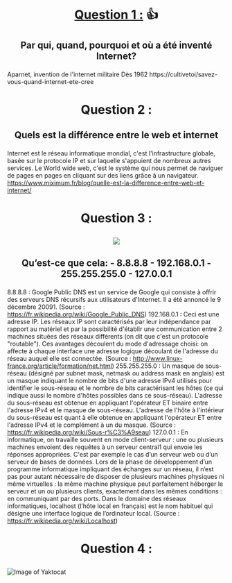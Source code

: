  # <p align="center"> <U>Question 1 :</U>  :thumbsup: </P>
## <p align="center">Par qui, quand, pourquoi et où a été inventé Internet?</P>

Aparnet, invention de l'internet militaire 
Dès 1962
https://cultivetoi/savez-vous-quand-internet-ete-cree

 # <p align="center">Question 2 : </P>
## <p align="center"> Quels est la différence entre le web et internet </P>

Internet est le réseau informatique mondial, c'est l'infrastructure globale, basée sur le protocole IP et sur laquelle s'appuient de nombreux autres services.
Le World wide web, c'est le système qui nous permet de naviguer de pages en pages en cliquant sur des liens grâce à un navigateur.
https://www.miximum.fr/blog/quelle-est-la-difference-entre-web-et-internet/

 # <p align="center">Question 3 : </P>
 
  <p align="center"> <img src="http://s.4cdn.org/image/title/105.gif"> </p>

## <p align="center">Qu’est-ce que cela: - 8.8.8.8 - 192.168.0.1 - 255.255.255.0 - 127.0.0.1 </P>

8.8.8.8 : Google Public DNS est un service de Google qui consiste à offrir des serveurs DNS récursifs aux utilisateurs d'Internet. Il a été annoncé le 9 décembre 20091. (Source : https://fr.wikipedia.org/wiki/Google_Public_DNS)
192.168.0.1 : Ceci est une adresse IP. Les réseaux IP sont caractérisés par leur indépendance par rapport au matériel et par la possibilité d'établir une communication entre 2 machines situées des réseaux différents (on dit que c'est un protocole "routable"). Ces avantages découlent du mode d'adressage choisi: on affecte à chaque interface une adresse logique découlant de l'adresse du réseau auquel elle est connectée. (Source : http://www.linux-france.org/article/formation/net.html)
255.255.255.0 : Un masque de sous-réseau (désigné par subnet mask, netmask ou address mask en anglais) est un masque indiquant le nombre de bits d'une adresse IPv4 utilisés pour identifier le sous-réseau et le nombre de bits caractérisant les hôtes (ce qui indique aussi le nombre d'hôtes possibles dans ce sous-réseau). L'adresse du sous-réseau est obtenue en appliquant l'opérateur ET binaire entre l'adresse IPv4 et le masque de sous-réseau. L'adresse de l'hôte à l'intérieur du sous-réseau est quant à elle obtenue en appliquant l'opérateur ET entre l'adresse IPv4 et le complément à un du masque. (Source : https://fr.wikipedia.org/wiki/Sous-r%C3%A9seau)
127.0.0.1 : En informatique, on travaille souvent en mode client-serveur : une ou plusieurs machines envoient des requêtes à un serveur central1 qui envoie les réponses appropriées. C'est par exemple le cas d’un serveur web ou d’un serveur de bases de données. Lors de la phase de développement d’un programme informatique impliquant des échanges sur un réseau, il n’est pas pour autant nécessaire de disposer de plusieurs machines physiques ni même virtuelles : la même machine physique peut parfaitement héberger le serveur et un ou plusieurs clients, exactement dans les mêmes conditions : en communiquant par des ports. Dans le domaine des réseaux informatiques, localhost (l’hôte local en français) est le nom habituel qui désigne une interface logique de l’ordinateur local. (Source : https://fr.wikipedia.org/wiki/Localhost)

 # <p align="center">Question 4 : </P>
![Image of Yaktocat](http://www.copyrightfrance.com/images/copyright_5.jpg)

